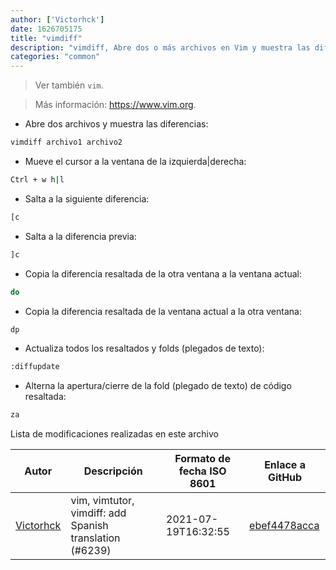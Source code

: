 ```yaml
---
author: ['Victorhck']
date: 1626705175
title: "vimdiff"
description: "vimdiff, Abre dos o más archivos en Vim y muestra las diferencias entre ellos."
categories: "common"
---
```

> Ver también `vim`.

> Más información: <https://www.vim.org>.

- Abre dos archivos y muestra las diferencias:

```bash
vimdiff archivo1 archivo2
```

- Mueve el cursor a la ventana de la izquierda|derecha:

```bash
Ctrl + w h|l
```

- Salta a la siguiente diferencia:

```bash
[c
```

- Salta a la diferencia previa:

```bash
]c
```

- Copia la diferencia resaltada de la otra ventana a la ventana actual:

```bash
do
```

- Copia la diferencia resaltada de la ventana actual a la otra ventana:

```bash
dp
```

- Actualiza todos los resaltados y folds (plegados de texto):

```bash
:diffupdate
```

- Alterna la apertura/cierre de la fold (plegado de texto) de código resaltada:

```bash
za
```
Lista de modificaciones realizadas en este archivo


Autor | Descripción | Formato de fecha ISO 8601 | Enlace a GitHub
------|-----|-----|-----
[Victorhck](mailto:victorhck@mailbox.org) | vim, vimtutor, vimdiff: add Spanish translation (#6239) | 2021-07-19T16:32:55 | [ebef4478acca](https://github.com/tldr-pages/tldr/commit/ebef4478accabaa58d4533cbe7dab44dfe83c05b)

